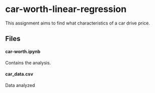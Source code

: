 # car-worth-linear-regression

This assignment aims to find what characteristics of a car drive price.

## Files

#### car-worth.ipynb
Contains the analysis.

#### car_data.csv
Data analyzed
